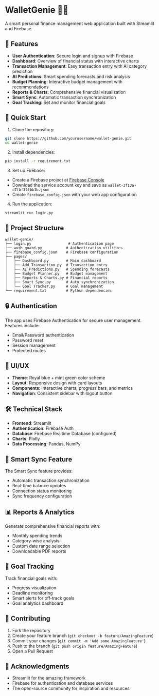 # WalletGenie 🧞‍♂️

A smart personal finance management web application built with Streamlit and Firebase.

## 🌟 Features

- **User Authentication**: Secure login and signup with Firebase
- **Dashboard**: Overview of financial status with interactive charts
- **Transaction Management**: Easy transaction entry with AI category prediction
- **AI Predictions**: Smart spending forecasts and risk analysis
- **Budget Planning**: Interactive budget management with recommendations
- **Reports & Charts**: Comprehensive financial visualization
- **Smart Sync**: Automatic transaction synchronization
- **Goal Tracking**: Set and monitor financial goals

## 🚀 Quick Start

1. Clone the repository:
```bash
git clone https://github.com/yourusername/wallet-genie.git
cd wallet-genie
```

2. Install dependencies:
```bash
pip install -r requirement.txt
```

3. Set up Firebase:
- Create a Firebase project at [Firebase Console](https://console.firebase.google.com)
- Download the service account key and save as `wallet-3f13a-d7fbf39fbb1b.json`
- Create `firebase_config.json` with your web app configuration

4. Run the application:
```bash
streamlit run login.py
```

## 📂 Project Structure

```
wallet-genie/
├── login.py                 # Authentication page
├── auth_guard.py           # Authentication utilities
├── firebase_config.json    # Firebase configuration
├── pages/
│   ├── Dashboard.py        # Main dashboard
│   ├── Add Transaction.py  # Transaction entry
│   ├── AI Predictions.py   # Spending forecasts
│   ├── Budget Planner.py   # Budget management
│   ├── Reports & Charts.py # Financial reports
│   ├── Smart Sync.py       # Auto synchronization
│   └── Goal Tracker.py     # Goal management
└── requirement.txt         # Python dependencies
```

## 🔒 Authentication

The app uses Firebase Authentication for secure user management. Features include:
- Email/Password authentication
- Password reset
- Session management
- Protected routes

## 🎨 UI/UX

- **Theme**: Royal blue + mint green color scheme
- **Layout**: Responsive design with card layouts
- **Components**: Interactive charts, progress bars, and metrics
- **Navigation**: Consistent sidebar with logout button

## 🛠️ Technical Stack

- **Frontend**: Streamlit
- **Authentication**: Firebase Auth
- **Database**: Firebase Realtime Database (configured)
- **Charts**: Plotly
- **Data Processing**: Pandas, NumPy

## 🔄 Smart Sync Feature

The Smart Sync feature provides:
- Automatic transaction synchronization
- Real-time balance updates
- Connection status monitoring
- Sync frequency configuration

## 📊 Reports & Analytics

Generate comprehensive financial reports with:
- Monthly spending trends
- Category-wise analysis
- Custom date range selection
- Downloadable PDF reports

## 🎯 Goal Tracking

Track financial goals with:
- Progress visualization
- Deadline monitoring
- Smart alerts for off-track goals
- Goal analytics dashboard

## 🤝 Contributing

1. Fork the repository
2. Create your feature branch (`git checkout -b feature/AmazingFeature`)
3. Commit your changes (`git commit -m 'Add some AmazingFeature'`)
4. Push to the branch (`git push origin feature/AmazingFeature`)
5. Open a Pull Request


## 🙏 Acknowledgments

- Streamlit for the amazing framework
- Firebase for authentication and database services
- The open-source community for inspiration and resources